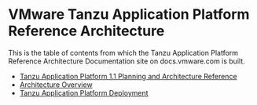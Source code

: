 # VMware Tanzu Application Platform Reference Architecture

This is the table of contents from which the Tanzu Application Platform Reference Architecture Documentation site on docs.vmware.com is built.

- [Tanzu Application Platform 1.1 Planning and Architecture Reference](./reference-designs/index-tap.md)
- [Architecture Overview](./reference-designs/tap-architecture-planning.md)
- [Tanzu Application Platform Deployment](./deployment-guides/tap.md)
